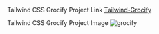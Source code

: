 Tailwind CSS Grocify Project Link
[Tailwind-Grocify](https://kyawzawhtet.github.io/tailwind-grocify/)

Tailwind CSS Grocify Project Image
![grocify](https://github.com/KyawZawHtet/tailwind-grocify/assets/53910737/b35da408-a3b5-48eb-9949-5e33e57888db)
